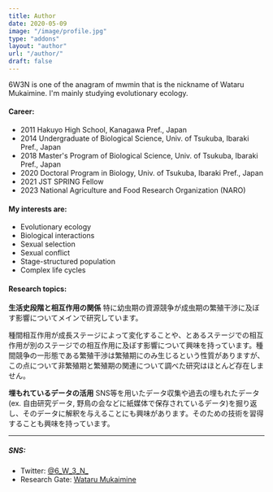 ```yaml
---
title: Author
date: 2020-05-09
image: "/image/profile.jpg"
type: "addons"
layout: "author"
url: "/author/"
draft: false
---
```


6W3N is one of the anagram of mwmin that is the nickname of Wataru Mukaimine. 
I'm mainly studying evolutionary ecology.

#### Career:
- 2011 Hakuyo High School, Kanagawa Pref., Japan
- 2014 Undergraduate of Biological Science, Univ. of Tsukuba, Ibaraki Pref., Japan
- 2018 Master's Program of Biological Science, Univ. of Tsukuba, Ibaraki Pref., Japan
- 2020 Doctoral Program in Biology, Univ. of Tsukuba, Ibaraki Pref., Japan
- 2021 JST SPRING Fellow
- 2023 National Agriculture and Food Research Organization (NARO)

#### My interests are:
- Evolutionary ecology
- Biological interactions
- Sexual selection
- Sexual conflict
- Stage-structured population
- Complex life cycles


#### Research topics:
__生活史段階と相互作用の関係__
特に幼虫期の資源競争が成虫期の繁殖干渉に及ぼす影響についてメインで研究しています。

種間相互作用が成長ステージによって変化することや、とあるステージでの相互作用が別のステージでの相互作用に及ぼす影響について興味を持っています。種間競争の一形態である繁殖干渉は繁殖期にのみ生じるという性質がありますが、この点について非繁殖期と繁殖期の関連について調べた研究はほとんど存在しません。


__埋もれているデータの活用__
SNS等を用いたデータ収集や過去の埋もれたデータ (ex. 自由研究データ, 野鳥の会などに紙媒体で保存されているデータ)を掘り返し、そのデータに解釈を与えることにも興味があります。そのための技術を習得することも興味を持っています。

____




##### SNS:
- Twitter: <a href="https://twitter.com/6_W_3_N_/" target="_blank">@6_W_3_N_</a>
- Research Gate: <a href="https://www.researchgate.net/profile/Wataru_Mukaimine" target="_blank">Wataru Mukaimine</a>



